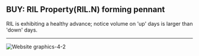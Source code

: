 ## BUY: RIL Property(RIL.N) forming pennant

RIL is exhibiting a healthy advance; notice volume on 'up' days is larger than 'down' days.

---

![Website graphics-4-2](https://github.com/stockpickslk/stockpickslk.github.io/assets/173802017/48a29224-f7d2-4f74-bd69-a191a47dee20)
